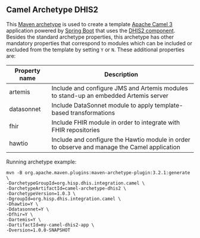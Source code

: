 ## Camel Archetype DHIS2

This [Maven archetype](https://maven.apache.org/guides/introduction/introduction-to-archetypes.html) is used to create a template [Apache Camel 3](https://camel.apache.org/) application powered by [Spring Boot](https://spring.io/projects/spring-boot/) that uses the [DHIS2 component](https://camel.apache.org/components/4.0.x/dhis2-component.html). Besides the standard archetype properties, this archetype has other mandatory properties that correspond to modules which can be included or excluded from the template by setting `Y` or `N`. These additional properties are:

| Property name | Description                                                                                  |
|---------------|----------------------------------------------------------------------------------------------|
| artemis       | Include and configure JMS and Artemis modules to stand-up an embedded Artemis server         |
| datasonnet    | Include DataSonnet module to apply template-based transformations                            |
| fhir          | Include FHIR module in order to integrate with FHIR repositories                             |
| hawtio        | Include and configure the Hawtio module in order to observe and manage the Camel application |

Running archetype example:
```
mvn -B org.apache.maven.plugins:maven-archetype-plugin:3.2.1:generate \
-DarchetypeGroupId=org.hisp.dhis.integration.camel \
-DarchetypeArtifactId=camel-archetype-dhis2 \
-DarchetypeVersion=1.0.3 \
-DgroupId=org.hisp.dhis.integration.camel \
-Dhawtio=Y \
-Ddatasonnet=Y \
-Dfhir=Y \
-Dartemis=Y \
-DartifactId=my-camel-dhis2-app \
-Dversion=1.0.0-SNAPSHOT
```